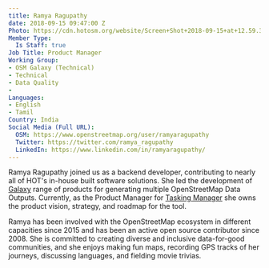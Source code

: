 ```yaml
---
title: Ramya Ragupathy
date: 2018-09-15 09:47:00 Z
Photo: https://cdn.hotosm.org/website/Screen+Shot+2018-09-15+at+12.59.35.png
Member Type:
  Is Staff: true
Job Title: Product Manager
Working Group:
- OSM Galaxy (Technical)
- Technical
- Data Quality
- 
Languages:
- English
- Tamil
Country: India
Social Media (Full URL):
  OSM: https://www.openstreetmap.org/user/ramyaragupathy
  Twitter: https://twitter.com/ramya_ragupathy
  LinkedIn: https://www.linkedin.com/in/ramyaragupathy/
---
```


Ramya Ragupathy joined us as a backend developer, contributing to nearly all of HOT's in-house built software solutions. She led the development of [Galaxy](https://galaxy.hotosm.org/) range of products for generating multiple OpenStreetMap Data Outputs. Currently, as the Product Manager for [Tasking Manager](https://tasks.hotosm.org) she owns the product vision, strategy, and roadmap for the tool. 

Ramya has been involved with the OpenStreetMap ecosystem in different capacities since 2015 and has been an active open source contributor since 2008. She is committed to creating diverse and inclusive data-for-good communities, and she enjoys making fun maps, recording GPS tracks of her journeys, discussing languages, and fielding movie trivias. 